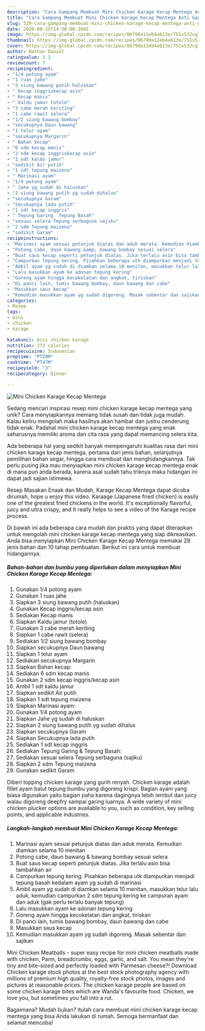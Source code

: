 ```yaml
---
description: "Cara Gampang Membuat Mini Chicken Karage Kecap Mentega Anti Gagal"
title: "Cara Gampang Membuat Mini Chicken Karage Kecap Mentega Anti Gagal"
slug: 529-cara-gampang-membuat-mini-chicken-karage-kecap-mentega-anti-gagal
date: 2020-08-25T14:38:08.389Z
image: https://img-global.cpcdn.com/recipes/06798a11eb4a613e/751x532cq70/mini-chicken-karage-kecap-mentega-foto-resep-utama.jpg
thumbnail: https://img-global.cpcdn.com/recipes/06798a11eb4a613e/751x532cq70/mini-chicken-karage-kecap-mentega-foto-resep-utama.jpg
cover: https://img-global.cpcdn.com/recipes/06798a11eb4a613e/751x532cq70/mini-chicken-karage-kecap-mentega-foto-resep-utama.jpg
author: Nathan Daniel
ratingvalue: 3.1
reviewcount: 7
recipeingredient:
- "1/4 potong ayam"
- "1 ruas jahe"
- "3 siung bawang putih haluskan"
- " Kecap inggriskecap asin"
- " Kecap manis"
- " Kaldu jamur totole"
- "3 cabe merah keriting"
- "1 cabe rawit selera"
- "1/2 siung bawang bombay"
- "secukupnya Daun bawang"
- "1 telur ayam"
- "secukupnya Margarin"
- " Bahan kecap"
- "6 sdm kecap manis"
- "2 sdm kecap inggriskecap asin"
- "1 sdt kaldu jamur"
- "sedikit Air putih"
- "1 sdt tepung maizena"
- " Marinasi ayam"
- "1/4 potong ayam"
- " Jahe yg sudah di haluskan"
- "2 siung bawang putih yg sudah dihalus"
- "secukupnya Garam"
- "Secukupnya lada putih"
- "1 sdt kecap inggris"
- " Tepung Garing  Tepung Basah"
- "sesuai selera Tepung serbaguna sajiku"
- "2 sdm Tepung maizena"
- "sedikit Garam"
recipeinstructions:
- "Marinasi ayam sesuai petunjuk diatas dan aduk merata. Kemudian diamkan selama 10 menitan"
- "Potong cabe, daun bawang &amp; bawang bombay sesuai selera"
- "Buat saus kecap seperti petunjuk diatas. Jika terlalu asin bisa tambahkan air"
- "Campurkan tepung kering. Pisahkan beberapa utk diampurkan menjadi tepung basah kedalam ayam yg sudah di marinasi"
- "Ambil ayam yg sudah di diamkan selama 10 menitan, masukkan telur lalu aduk, kemudian campurkan 2 sdm tepung kering ke campuran ayam dan aduk (gak perlu terlalu banyak tepung)"
- "Lalu masukkan ayam ke adonan tepung kering"
- "Goreng ayam hingga kecokelatan dan angkat, tiriskan"
- "Di panci lain, tumis bawang bombay, daun bawang dan cabe"
- "Masukkan saus kecap"
- "Kemudian masukkan ayam yg sudah digoreng. Masak sebentar dan sajikan"
categories:
- Resep
tags:
- mini
- chicken
- karage

katakunci: mini chicken karage 
nutrition: 273 calories
recipecuisine: Indonesian
preptime: "PT20M"
cooktime: "PT47M"
recipeyield: "3"
recipecategory: Dinner

---
```



![Mini Chicken Karage Kecap Mentega](https://img-global.cpcdn.com/recipes/06798a11eb4a613e/751x532cq70/mini-chicken-karage-kecap-mentega-foto-resep-utama.jpg)

Sedang mencari inspirasi resep mini chicken karage kecap mentega yang unik? Cara menyiapkannya memang tidak susah dan tidak juga mudah. Kalau keliru mengolah maka hasilnya akan hambar dan justru cenderung tidak enak. Padahal mini chicken karage kecap mentega yang enak seharusnya memiliki aroma dan cita rasa yang dapat memancing selera kita.

Ada beberapa hal yang sedikit banyak mempengaruhi kualitas rasa dari mini chicken karage kecap mentega, pertama dari jenis bahan, selanjutnya pemilihan bahan segar, hingga cara membuat dan menghidangkannya. Tak perlu pusing jika mau menyiapkan mini chicken karage kecap mentega enak di mana pun anda berada, karena asal sudah tahu triknya maka hidangan ini dapat jadi sajian istimewa.

Resep Masakan Enaak dan Mudah, Karage Kecap Mentega dapat dicoba dirumah, hope u enjoy this video. Karaage (Japanese fried chicken) is easily one of the greatest fried chickens in the world. It&#39;s exceptionally flavorful, juicy and ultra crispy, and It really helps to see a video of the Karage recipe process.


Di bawah ini ada beberapa cara mudah dan praktis yang dapat diterapkan untuk mengolah mini chicken karage kecap mentega yang siap dikreasikan. Anda bisa menyiapkan Mini Chicken Karage Kecap Mentega memakai 29 jenis bahan dan 10 tahap pembuatan. Berikut ini cara untuk membuat hidangannya.

<!--inarticleads1-->

##### Bahan-bahan dan bumbu yang diperlukan dalam menyiapkan Mini Chicken Karage Kecap Mentega:

1. Gunakan 1/4 potong ayam
1. Gunakan 1 ruas jahe
1. Siapkan 3 siung bawang putih (haluskan)
1. Gunakan  Kecap inggris/kecap asin
1. Sediakan  Kecap manis
1. Siapkan  Kaldu jamur (totole)
1. Gunakan 3 cabe merah keriting
1. Siapkan 1 cabe rawit (selera)
1. Sediakan 1/2 siung bawang bombay
1. Siapkan secukupnya Daun bawang
1. Siapkan 1 telur ayam
1. Sediakan secukupnya Margarin
1. Siapkan  Bahan kecap:
1. Sediakan 6 sdm kecap manis
1. Gunakan 2 sdm kecap inggris/kecap asin
1. Ambil 1 sdt kaldu jamur
1. Siapkan sedikit Air putih
1. Siapkan 1 sdt tepung maizena
1. Siapkan  Marinasi ayam:
1. Gunakan 1/4 potong ayam
1. Siapkan  Jahe yg sudah di haluskan
1. Siapkan 2 siung bawang putih yg sudah dihalus
1. Siapkan secukupnya Garam
1. Siapkan Secukupnya lada putih
1. Sediakan 1 sdt kecap inggris
1. Sediakan  Tepung Garing &amp; Tepung Basah:
1. Sediakan sesuai selera Tepung serbaguna (sajiku)
1. Siapkan 2 sdm Tepung maizena
1. Gunakan sedikit Garam


Diberi topping chicken karage yang gurih renyah. Chicken karage adalah fillet ayam balut tepung bumbu yang digoreng krispi. Bagian ayam yang biasa digunakan yaitu bagian paha karena dagingnya lebih lembut dan juicy walau digoreng deepfry sampai garing luarnya. A wide variety of mini chicken plucker options are available to you, such as condition, key selling points, and applicable industries. 

<!--inarticleads2-->

##### Langkah-langkah membuat Mini Chicken Karage Kecap Mentega:

1. Marinasi ayam sesuai petunjuk diatas dan aduk merata. Kemudian diamkan selama 10 menitan
1. Potong cabe, daun bawang &amp; bawang bombay sesuai selera
1. Buat saus kecap seperti petunjuk diatas. Jika terlalu asin bisa tambahkan air
1. Campurkan tepung kering. Pisahkan beberapa utk diampurkan menjadi tepung basah kedalam ayam yg sudah di marinasi
1. Ambil ayam yg sudah di diamkan selama 10 menitan, masukkan telur lalu aduk, kemudian campurkan 2 sdm tepung kering ke campuran ayam dan aduk (gak perlu terlalu banyak tepung)
1. Lalu masukkan ayam ke adonan tepung kering
1. Goreng ayam hingga kecokelatan dan angkat, tiriskan
1. Di panci lain, tumis bawang bombay, daun bawang dan cabe
1. Masukkan saus kecap
1. Kemudian masukkan ayam yg sudah digoreng. Masak sebentar dan sajikan


Mini Chicken Meatballs - super easy recipe for mini chicken meatballs made with chicken, Parm, breadcrumbs, eggs, garlic, and salt. You mean they&#39;re tiny and bite-sized and perfectly loaded with Parmesan cheese?! Download Chicken karage stock photos at the best stock photography agency with millions of premium high quality, royalty-free stock photos, images and pictures at reasonable prices. The chicken karage people are based on some chicken karage bites which are Wanda&#39;s favourite food. Chicken, we love you, but sometimes you fall into a rut. 

Bagaimana? Mudah bukan? Itulah cara membuat mini chicken karage kecap mentega yang bisa Anda lakukan di rumah. Semoga bermanfaat dan selamat mencoba!
